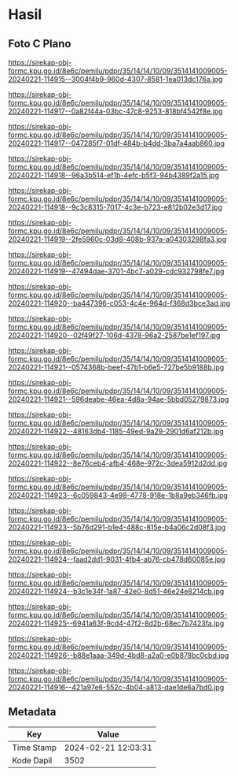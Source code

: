 # Hasil

## Foto C Plano

https://sirekap-obj-formc.kpu.go.id/8e6c/pemilu/pdpr/35/14/14/10/09/3514141009005-20240221-114915--3004f4b9-960d-4307-8581-1ea013dc176a.jpg

https://sirekap-obj-formc.kpu.go.id/8e6c/pemilu/pdpr/35/14/14/10/09/3514141009005-20240221-114917--0a82f44a-03bc-47c8-9253-818bf4542f8e.jpg

https://sirekap-obj-formc.kpu.go.id/8e6c/pemilu/pdpr/35/14/14/10/09/3514141009005-20240221-114917--047285f7-01df-484b-b4dd-3ba7a4aab860.jpg

https://sirekap-obj-formc.kpu.go.id/8e6c/pemilu/pdpr/35/14/14/10/09/3514141009005-20240221-114918--96a3b514-ef1b-4efc-b5f3-94b4389f2a15.jpg

https://sirekap-obj-formc.kpu.go.id/8e6c/pemilu/pdpr/35/14/14/10/09/3514141009005-20240221-114918--9c3c8315-7017-4c3e-b723-e812b02e3d17.jpg

https://sirekap-obj-formc.kpu.go.id/8e6c/pemilu/pdpr/35/14/14/10/09/3514141009005-20240221-114919--2fe5960c-03d8-408b-937a-a04303298fa3.jpg

https://sirekap-obj-formc.kpu.go.id/8e6c/pemilu/pdpr/35/14/14/10/09/3514141009005-20240221-114919--47494dae-3701-4bc7-a029-cdc932798fe7.jpg

https://sirekap-obj-formc.kpu.go.id/8e6c/pemilu/pdpr/35/14/14/10/09/3514141009005-20240221-114920--ba447396-c053-4c4e-964d-f368d3bce3ad.jpg

https://sirekap-obj-formc.kpu.go.id/8e6c/pemilu/pdpr/35/14/14/10/09/3514141009005-20240221-114920--02f49f27-106d-4378-96a2-2587be1ef197.jpg

https://sirekap-obj-formc.kpu.go.id/8e6c/pemilu/pdpr/35/14/14/10/09/3514141009005-20240221-114921--0574368b-beef-47b1-b6e5-727be5b9188b.jpg

https://sirekap-obj-formc.kpu.go.id/8e6c/pemilu/pdpr/35/14/14/10/09/3514141009005-20240221-114921--596deabe-46ea-4d8a-94ae-5bbd05279873.jpg

https://sirekap-obj-formc.kpu.go.id/8e6c/pemilu/pdpr/35/14/14/10/09/3514141009005-20240221-114922--48163db4-1185-49ed-9a29-2901d6af212b.jpg

https://sirekap-obj-formc.kpu.go.id/8e6c/pemilu/pdpr/35/14/14/10/09/3514141009005-20240221-114922--8e76ceb4-afb4-468e-972c-3dea5912d2dd.jpg

https://sirekap-obj-formc.kpu.go.id/8e6c/pemilu/pdpr/35/14/14/10/09/3514141009005-20240221-114923--6c059843-4e98-4778-918e-1b8a9eb346fb.jpg

https://sirekap-obj-formc.kpu.go.id/8e6c/pemilu/pdpr/35/14/14/10/09/3514141009005-20240221-114923--5b76d291-b1e4-488c-815e-b4a06c2d08f3.jpg

https://sirekap-obj-formc.kpu.go.id/8e6c/pemilu/pdpr/35/14/14/10/09/3514141009005-20240221-114924--faad2dd1-9031-4fb4-ab76-cb478d60085e.jpg

https://sirekap-obj-formc.kpu.go.id/8e6c/pemilu/pdpr/35/14/14/10/09/3514141009005-20240221-114924--b3c1e34f-1a87-42e0-8d51-46e24e8214cb.jpg

https://sirekap-obj-formc.kpu.go.id/8e6c/pemilu/pdpr/35/14/14/10/09/3514141009005-20240221-114925--6941a63f-9cd4-47f2-8d2b-68ec7b7423fa.jpg

https://sirekap-obj-formc.kpu.go.id/8e6c/pemilu/pdpr/35/14/14/10/09/3514141009005-20240221-114926--b88e1aaa-349d-4bd8-a2a0-e0b878bc0cbd.jpg

https://sirekap-obj-formc.kpu.go.id/8e6c/pemilu/pdpr/35/14/14/10/09/3514141009005-20240221-114916--421a97e6-552c-4b04-a813-dae1de6a7bd0.jpg


## Metadata

| Key        | Value               |
| ---------- | ------------------- |
| Time Stamp | 2024-02-21 12:03:31 |
| Kode Dapil | 3502                |



